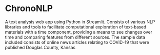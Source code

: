 # ChronoNLP

A text analysis web app using Python in Streamlit. Consists of various NLP libraries and tools to facilitate computational exploration of text-based materials with a time component, providing a means to see changes over time and comparing features from different sources. The sample data included consists of online news articles relating to COVID-19 that were published Douglas County, Kansas.
